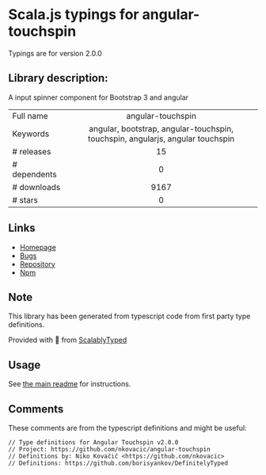 
# Scala.js typings for angular-touchspin

Typings are for version 2.0.0

## Library description:
A input spinner component for Bootstrap 3 and angular

|                    |                 |
| ------------------ | :-------------: |
| Full name          | angular-touchspin |
| Keywords           | angular, bootstrap, angular-touchspin, touchspin, angularjs, angular touchspin |
| # releases         | 15 |
| # dependents       | 0 |
| # downloads        | 9167 |
| # stars            | 0 |

## Links
- [Homepage](https://github.com/nkovacic/angular-touchspin#readme)
- [Bugs](https://github.com/nkovacic/angular-touchspin/issues)
- [Repository](https://github.com/nkovacic/angular-touchspin)
- [Npm](https://www.npmjs.com/package/angular-touchspin)
    


## Note
This library has been generated from typescript code from first party type definitions.

Provided with :purple_heart: from [ScalablyTyped](https://github.com/oyvindberg/ScalablyTyped)

## Usage
See [the main readme](../../readme.md) for instructions.

## Comments

These comments are from the typescript definitions and might be useful:
```
// Type definitions for Angular Touchspin v2.0.0
// Project: https://github.com/nkovacic/angular-touchspin
// Definitions by: Niko Kovačič <https://github.com/nkovacic>
// Definitions: https://github.com/borisyankov/DefinitelyTyped

```

